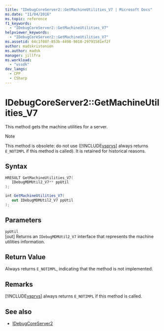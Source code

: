 ```yaml
---
title: "IDebugCoreServer2::GetMachineUtilities_V7 | Microsoft Docs"
ms.date: "11/04/2016"
ms.topic: reference
f1_keywords:
  - "IDebugCoreServer2::GetMachineUtilities_V7"
helpviewer_keywords:
  - "IDebugCoreServer2::GetMachineUtilities_V7"
ms.assetid: 64c1f08f-853b-4498-9810-29791581ef2f
author: madskristensen
ms.author: madsk
manager: jillfra
ms.workload:
  - "vssdk"
dev_langs:
  - CPP
  - CSharp
---
```

# IDebugCoreServer2::GetMachineUtilities_V7
This method gets the machine utilities for a server.

> [!NOTE]
> This method is obsolete: do not use ([!INCLUDE[vsprvs](../../../code-quality/includes/vsprvs_md.md)] always returns `E_NOTIMPL` if this method is called). It is retained for historical reasons.

## Syntax

```cpp
HRESULT GetMachineUtilities_V7(
   IDebugMDMUtil2_V7** ppUtil
);
```

```csharp
int GetMachineUtilities_V7(
   out IDebugMDMUtil2_V7 ppUtil
);
```

## Parameters
`ppUtil`\
[out] Returns an `IDebugMDMUtil2_V7` interface that represents the machine utilities information.

## Return Value
 Always returns `E_NOTIMPL`, indicating that the method is not implemented.

## Remarks
 [!INCLUDE[vsprvs](../../../code-quality/includes/vsprvs_md.md)] always returns `E_NOTIMPL` if this method is called.

## See also
- [IDebugCoreServer2](../../../extensibility/debugger/reference/idebugcoreserver2.md)